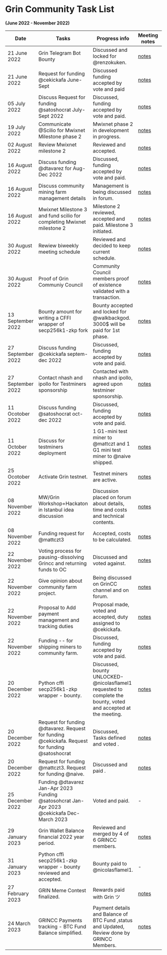 

# Grin Community Task List

**(June 2022 - November 2022)**


| Date | Tasks | Progress info| Meeting notes | Status |
| ----- | ---- | ---- | ---- | --- | 
|21 June 2022  | Grin Telegram Bot Bounty | Discussed and locked for @renzokuken.  | [notes](https://github.com/grincc/agenda/blob/main/notes/2022-06-21-council-meeting-notes.md) | ✅  |
|21 June 2022  | Request for funding @cekickafa June-Sept | Discussed funding accepted by vote and paid | [notes](https://github.com/grincc/agenda/blob/main/notes/2022-06-21-council-meeting-notes.md) | ✅  |
| 05 July 2022 |Discuss Request for funding @satoshocrat July-Sept 2022|Discussed,  funding accepted by vote and paid.| [notes](https://github.com/grincc/agenda/blob/main/notes/2022-07-05-council-meeting-notes.md) |✅ 
|19 July 2022| Communicate @Scilio for  Mwixnet Milestone phase 2 |Mwixnet phase 2 in development in progress. | [notes](https://github.com/grincc/agenda/blob/main/notes/2022-08-02-community-meeting-notes.md) | ✅  |
|02 August 2022| Review Mwixnet  milestone 2 | Reviewed and accepted. | [notes](https://github.com/grincc/agenda/blob/main/notes/2022-08-16-community-meeting-notes.md) | ✅  |
|16 August 2022| Discuss funding @dtavarez for Aug-Dec 2022| Discussed,  funding accepted by vote and paid.| [notes](https://github.com/grincc/agenda/blob/main/notes/2022-08-16-community-meeting-notes.md) | ✅  |
|16 August 2022| Discuss community mining farm management details| Management is being discussed in forum.  | [notes](https://github.com/grincc/agenda/blob/main/notes/2022-09-13-community-meeting-notes.md)| In progress |
|16 August 2022| Mwixnet Milestone 3 and fund scilio for completing   Mwixnet milestone 2  | Milestone 2 reviewed, accepted and paid. Milestone 3 initiated.| [notes](https://github.com/grincc/agenda/blob/main/notes/2022-08-16-community-meeting-notes.md) |✅ 
|30 August 2022|Rewiew biweekly meeting schedule|Reviewed and decided to keep current schedule.| [notes](https://github.com/grincc/agenda/blob/main/notes/2022-09-13-community-meeting-notes.md) | ✅  |
|30 August 2022| Proof of Grin Communiy Council|Community Council members proof of existence validated with a transaction. | [notes](https://github.com/grincc/agenda/blob/main/notes/2022-08-30-community-meeting-notes.md) | ✅  |
| 13 September 2022| Bounty amount for writing a CFFI wrapper of secp256k1-zkp fork|Bounty accepted and locked for @walkbackgod. 3000$ will be paid for 1st phase.| [notes](https://github.com/grincc/agenda/blob/main/notes/2022-09-13-community-meeting-notes.md) | ✅  |
|27 September 2022 | Discuss funding @cekickafa septem-dec 2022|Discussed, funding accepted by vote and paid.| [notes](https://github.com/grincc/agenda/blob/main/notes/2022-09-27-community-meeting-notes.md) | ✅  |
| 27 September 2022| Contact nhash and ipollo for Testminers sponsorship|Contacted with nhash and ipollo, agreed upon testminer sponsorship.| [notes](https://github.com/grincc/agenda/blob/main/notes/2022-09-27-community-meeting-notes.md) | ✅  |
|11 Ocotober 2022| Discuss funding @satoshocrat oct-dec 2022| Discussed, funding accepted by vote and paid.| [notes](https://github.com/grincc/agenda/blob/main/notes/2022-10-11-community-meeting-notes.md) | ✅  |
|11 October 2022| Discuss for testminers deployment|1 G1-mini test miner to @mattczt and 1 G1 mini test miner to @naive shipped.| [notes](https://github.com/grincc/agenda/blob/main/notes/2022-10-11-community-meeting-notes.md) | ✅  |
|25 Ocotober 2022| Activate Grin testnet.|Testnet miners are active.| [notes](https://github.com/grincc/agenda/blob/main/notes/2022-10-25-community-meeting-notes.md) | ✅  |
|08 November 2022 |MW/Grin Workshop+Hackaton in Istanbul idea discussion|Discussion placed on forum about details, time and costs and technical contents.|  [notes](https://github.com/grincc/agenda/issues/71)   | In progress |
|08 November 2022| Funding request for @mattczt3| Accepted, costs to be calculated. | [notes](https://github.com/grincc/agenda/blob/main/notes/2022-11-08-community-meeting-notes.md)    | In progress |
|22 November 2022| Voting process for pausing-dissolving Grincc and returning funds to OC| Discussed and voted against.| [notes](https://github.com/grincc/agenda/blob/main/notes/2022-11-22-community-meeting-notes.md)     |✅   |
|22 November 2022| Give opinion about community farm project.| Being discussed on GrinCC channel and on forum. | [notes](https://github.com/grincc/agenda/blob/main/notes/2022-11-22-community-meeting-notes.md) | In progress |
|22 November 2022| Proposal  to Add payment management and tracking duties|Proposal made, voted and accepted, duty assigned to @cekickafa.| [notes](https://github.com/grincc/agenda/blob/main/notes/2022-11-22-community-meeting-notes.md)   | ✅  |
|22 November 2022| Funding -- for shipping miners to community farm.|Discussed,  funding accepted by vote and paid.| [notes]( https://github.com/grincc/agenda/blob/main/notes/2022-11-08-community-meeting-notes.md) | ✅  |
|20 December 2022| Python cffi secp256k1-zkp wrapper - bounty.|Discussed,  bounty UNLOCKED- @nicolasflamel1 requested to complete the bounty, voted and accepted at the meeting.| [notes]( https://github.com/grincc/agenda/blob/main/notes/2022-12-20-community-meeting-notes.md) | ✅  |
|20 December 2022| Request for funding @dtavarez. Request for funding @cekickafa. Request for funding @satoshocrat |Discussed, Tasks defined and voted .| [notes]( https://github.com/grincc/agenda/blob/main/notes/2022-12-20-community-meeting-notes.md) | ✅  |
|20 December 2022| Request for funding @mattczt3. Request for funding @naive. |Discussed and paid .| [notes]( https://github.com/grincc/agenda/blob/main/notes/2022-12-20-community-meeting-notes.md) | ✅  
|25 December 2022| Funding @dtavarez Jan-Apr 2023 Funding @satosohcrat Jan-Apr 2023 @cekickafa Dec-March 2023 |Voted and paid.|- | ✅ 
|29 January  2023| Grin Wallet Balance financial 2022 year period. |Reviewed and merged by 4 of 6 GRINCC members. | [notes]( https://github.com/grincc/finance/blob/main/grincc-wallet.md) | ✅ 
|31 January  2023|  Python cffi secp256k1-zkp wrapper - bounty reviewed and accepted. |Bounty paid to @nicolasflamel1.|- | ✅ 
|27 February 2023| GRIN Meme Contest finalized. | Rewards paid with Grin ツ |  [notes]( https://forum.grin.mw/t/2023-meme-contest-anything-goes-just-have-fun-meming/10254/105 ) | ✅  
|24 March    2023| GRINCC Payments tracking - BTC Fund Balance simplified.    | Payment details and  Balance of BTC Fund ,status and Updated, Review done by GRINCC Members.| [notes]( https://github.com/grincc/finance/blob/68ea456a5be69acd5f901974acd564350a2c6695/payment-tracking.md ) | ✅ 